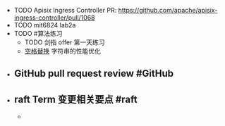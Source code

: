 - TODO Apisix Ingress Controller PR: https://github.com/apache/apisix-ingress-controller/pull/1068
- TODO mit6824 lab2a
- TODO #算法练习
	- TODO 剑指 offer 第一天练习
	- [空格替换](https://leetcode.cn/problems/ti-huan-kong-ge-lcof/) 字符串的性能优化
- GitHub pull request review #GitHub
	-
- raft Term 变更相关要点 #raft
	-
	-